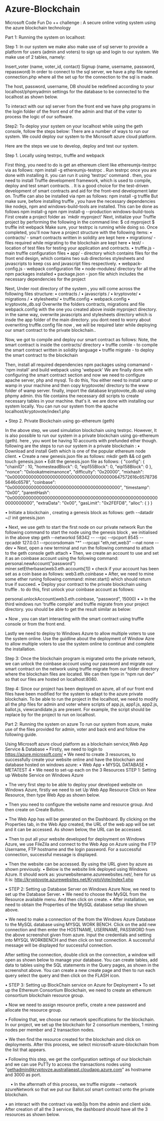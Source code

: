 # Azure-Blockchain
Microsoft Code Fun Do ++ challenge : A secure online voting system using the azure blockchain technology

Part 1: Running the system on localhost:

Step 1: In our system we make also make use of sql server to provide a platform for users (admin and voters) to sign up and login to our system. We make use of 2 tables, namely:

Insert_voter (name, voter_id, contact)
Signup (name, username, password, repassword)
In order to connect to the sql server, we have a php file named connection.php where all the set up for the connection to the sql is made.

The host, password, username, DB should be redefined according to your localhost/phpmyadmin settings for the database to be connected to the localhost as shown below.

To interact with our sql server from the front end we have php programs in the login folder of the front end of the admin and that of the voter to process the logic of our software. 

Step2: To deploy your system on your localhost while using the geth console, follow the steps below: There are a number of ways to run our system. We could deploy our system to the Microsoft azure cloud platform. 

Here are the steps we use to develop, deploy and test our system.

Step 1. Locally using testrpc, truffle and webpack

First thing, you need to do is get an ethereum client like ethereumjs-testrpc via as follows: npm install -g ethereumjs-testrpc . Run testrpc once you are done with installing it. you can run it using 'testrpc' command .
then, you need to install Truffle development framework, which is used to compile, deploy and test smart contracts. . It is a good choice for the test-driven development of smart contracts and aid for the front-end development later on. Truffle can also be installed via npm as follows: npm install -g truffle But make sure, before installing truffle , you have the necessary dependencies like nodejs, npm and windows-build-tools are installed. This can be done as follows npm install-g npm npm install-g --production windows-build-tools First create a project folder as `mkdir myproject' Next, initialize your Truffle project by performing the following in the command line: $ cd myproject $ truffle init webpack Make sure, your testrpc is running while doing so. Once completed, you'll now have a project structure with the following items: • contracts/ - smart contracts written in solidity are kept here •	migrations/ - files required while migrating to the blockchain are kept here •	test/ - location of test files for testing your application and contracts. •	truffle.js - main truffle configuration files •	app/ - directory which contains files for the front end design, which contains two sub directories stylesheets and javascripts to keep css and javascript files respectively. •	webpack-config.js - webpack configuration file •	node-modules/ directory for all the npm packages installed •	package.json - json file which includes the necessary dependencies for the project

Next, Under root directory of the system , you will come across the following files structure: •	contracts / •	javascripts / •	kryptovote/ •	migrations / •	stylesheets/ •	truffle.config •	webpack.config •	kryptovote_db.sql
Overwrite the folders contracts, migrations and file webpack.config with the one you created above inside myproject directory. in the same way, overwrite javascripts and stylesheets directory which is insde the app folder of the main directory. you dont need to worry about overwriting truffle.config file now , we will be required later while deploying our smart contract to the private blockchain..

Now, we got to compile and deploy our smart contract as follows: Note, the smart contract is inside the contracts/ directory •	truffle comile - to compile the smart contract written in solidity language •	truffle migrate - to deploy the smart contract to the blockchain

Then, install all required dependencies npm packages using comamand - 'npm install' and build webpack using 'webpack' We are finally done with configuring the smart contract section and now we need to configure apache server, php and mysql. To do this, You either need to install xamp or wamp in your machine and then copy kryptovote/ directory to the www folder of wamp server. finally, import the database kryptovote_db.sql using phpmy admin. this file contains the necessary ddl scripts to create necessary tables in your machine. that's it. we are done with installing our system locally. You can run our system from the apache localhost/kryptovote/index1.php

•	Step 2. Private Blockchain using go-ethereum (geth)

In the above step, we used simulation blockchain using testrpc. However, It is also possible to run our system in a private blockchain using go-ethereum (geth). here , you wont be having 10 accounts with prefunded ether though. following are the steps to run our system in a private blockchain : •	Download and install Geth which is one of the popular ethereum node client. •	Create a new genesis.json file as follows: mkdir geth && cd geth touch genesis.json •	Edit the genesis.json file as follows: { "config": { "chainID" : 10, "homesteadBlock": 0, "eip155Block": 0, "eip158Block": 0 }, "nonce": "0xlookatmeimanonce", "difficulty": "0x20000", "mixhash": "0x00000000000000000000000000000000000000647572616c65787365646c6578", "coinbase": "0x0000000000000000000000000000000000000000", "timestamp": "0x00", "parentHash": "0x0000000000000000000000000000000000000000000000000000000000000000", "extraData": "0x00", "gasLimit": "0x2FEFD8", "alloc": { } }

•	Initiate a blockchain , creating a genesis block as follows: geth --datadir ~// init genesis.json

•	Next, we use geth to start the first node on our private network Run the following command to start the node using the genesis block , we initialised in the above step geth --networkid 58342 -- --rpc --rpcport 8545 --rpcaddr 127.0.0.1 --rpccorsdomain "*" --rpcapi "eth,net,web3" --nat none --dev •	Next, open a new terminal and run the following command to attach to the geth console geth attach •	Then, we create an account to use and set it as an coinbase account using the following command: personal.newAccount("password") miner.setEtherbase(web3.eth.accounts[1]) •	check if your account has been set as a coin base as follows: web3.eth.coinbase •	After, we need to mine some ether runing following command: miner.start() which should return true if succeed. •	Deploy your contract to the private blockchain using truffle . to do this, first unlock your coinbase account as follows:

personal.unlockAccount(web3.eth.coinbase, "password", 15000) • •	In the third windows run 'truffle compile' and truffle migrate from your project directory. you should be able to get the result similar as below:

•	Now , you can start interacting with the smart contract using truffle console or from the front end.

Lastly we need to deploy to Windows Azure to allow multiple voters to use the system online. Use the guidline about the deployment of Window Azre to allow multiple voters to use the system online to continue and complete the installation.

Step 3: Once the blockchain program is migrated onto the private network, we can unlock the coinbase account using our password and migrate our smart contract on the network using truffle migrate from our folder directory where the blockchain files are located. We can then type in “npm run dev” so that our files are hosted on localhost:8080.

Step 4: Since our project has been deployed on azure, all of our front end files have been modified for the system to adapt to the azure private blockchain. To be able to run the project in the localhost, we need to modify all the php files for admin and voter where scripts of app.js, app1.js, app2.js, ballot.js, viewcandidate.js are present. For example, the script <script src="./app2.js"></script> should be replace by <script src="http://localhost:8080/app2.js"></script> for the project to run on localhost.

Part 2: Running the system on azure To run our system from azure, make use of the files provided for admin, voter and back end and follow the following guide.

Using Microsoft azure cloud platform as a blockchain service,Web App Service & Database •	Firstly, we need to login to https://azure.microsoft.com/ •	We need to create 3 resources, to successfully create your website online and have the blockchain and database hosted on windows azure: •	Web App •	MYSQL DATABASE •	METATEST 4 •	We need to set-up each on the 3 Resources STEP 1: Setting up Website Service on Windows Azure

•	The very first step to be able to deploy your developed website on Windows Azure, firstly we need to set Up Web App Resource Click on New Resource, then type Web App as shown below.

•	Then you need to configure the website name and resource group. And then create on Create Button.

•	The Web App has will be generated on the Dashboard. By clicking on the Properties tab, in the Web App created, the URL of the web app will be set and it can be accessed. As shown below, the URL can be accessed.

•	Then to put all your website developed for deployment on Windows Azure, we use FileZila and connect to the Web App on Azure using the FTP Username, FTP hostname and the login password. For a successful connection, successful message is displayed.

•	Then the website can be accessed. By using the URL given by azure as shown previously. •	Below is the website link deployed using Windows Azure. It should work as: yourwebsitename.azurewebsites.net/, here for us it is: http://kryptovote.azurewebsites.net/KryptoVote/index1.php

•	STEP 2: Setting up Database Server on Windows Azure Now, we need to set up the Database Server. •	We need to choose the MySQL from the Resource available menu. And then click on create. •	After installation, we need to obtain the Properties of the MySQL database setup like shown above.

•	We need to make a connection of the from the Windows Azure Database to the MySQL database using MYSQL WORK BENCH. Click on the add new connection and then enter the HOSTNAME, USERNAME, PASSWORD from the above screenshot given from azure. Input the credentials and setting into MYSQL WORKBENCH and then click on test connection. A successful message will be displayed for successful connection.

After setting the connection, double click on the connection, a window will open as shown below to manage your database. You can create tables, add data to tables using the SQL statements in the Query pages, as shown in the screenshot above. You can create a new create page and then to run each query select the query and then click on the FLASH icon.

•	STEP 3: Setting up BlockChain service on Azure for Deployment •	To set up the Ethereum Consortium Blockchain, we need to create an ethereum consortium blockchain resource group.

•	Now we need to assign resource prefix, create a new password and allocate the resource group.

•	Following that, we choose our network specifications for the blockchain. In our project, we set up the blockchain for 2 consortium members, 1 mining nodes per member and 2 transaction nodes.

•	We then find the resource created for the blockchain and click on deployments. After this process, we select microsoft-azure-blockchain from the list that appears.

•	Following this step, we get the configuration settings of our blockchain and we can use PuTTy to access the transactions nodes using "gethadmin@kryptovze.australiaeast.cloudapp.azure.com" as hostname and 3000 as port.

  •	In the aftermath of this process, we truffle migrate --network azureNetwork so that we put our Ballot.sol smart contract onto the private blockchain.

•	an interact with the contract via web3js from the admin and client side. After creation of all the 3 services, the dashboard should have all the 3 resources as shown below.

